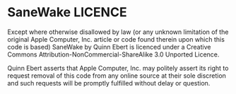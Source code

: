 SaneWake LICENCE
================

Except where otherwise disallowed by law (or any unknown limitation of the original Apple Computer, Inc. article or code found therein upon which this code is based) SaneWake by Quinn Ebert is licenced under a Creative Commons Attribution-NonCommercial-ShareAlike 3.0 Unported Licence.

Quinn Ebert asserts that Apple Computer, Inc. may politely assert its right to request removal of this code from any online source at their sole discretion and such requests will be promptly fulfilled without delay or question.